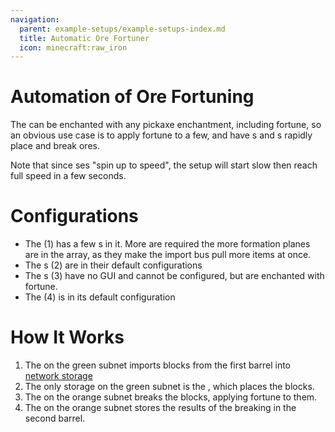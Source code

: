 ```yaml
---
navigation:
  parent: example-setups/example-setups-index.md
  title: Automatic Ore Fortuner
  icon: minecraft:raw_iron
---
```

# Automation of Ore Fortuning

<GameScene zoom="6">
  <ImportStructure src="../assets/assemblies/ore_fortuner.snbt" />
</GameScene>

The <ItemLink id="annihilation_plane" /> can be enchanted with any pickaxe enchantment, including fortune, so an obvious use case is to
apply fortune to a few, and have <ItemLink id="formation_plane" />s and <ItemLink id="annihilation_plane" />s rapidly place and
break ores.

Note that since <ItemLink id="import_bus" />ses "spin up to speed", the setup will start slow then reach full speed in a few seconds.

# Configurations

- The <ItemLink id="import_bus" /> (1) has a few <ItemLink id="speed_card" />s in it. More are required the more formation planes
are in the array, as they make the import bus pull more items at once.
- The <ItemLink id="formation_plane" />s (2) are in their default configurations
- The <ItemLink id="annihilation_plane" />s (3) have no GUI and cannot be configured, but are enchanted with fortune.
- The <ItemLink id="storage_bus" /> (4) is in its default configuration

# How It Works

1. The <ItemLink id="import_bus" /> on the green subnet imports blocks from the first barrel into [network storage](../ae2-mechanics/import-export-storage.md)
2. The only storage on the green subnet is the <ItemLink id="formation_plane" />, which places the blocks.
3. The <ItemLink id="annihilation_plane" /> on the orange subnet breaks the blocks, applying fortune to them.
4. The <ItemLink id="storage_bus" /> on the orange subnet stores the results of the breaking in the second barrel.